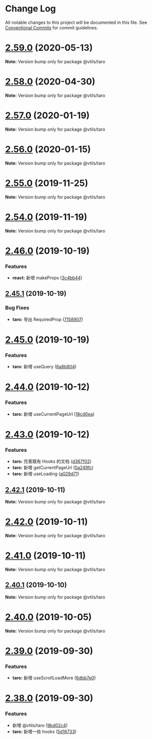 # Change Log

All notable changes to this project will be documented in this file.
See [Conventional Commits](https://conventionalcommits.org) for commit guidelines.

# [2.59.0](https://github.com/fjc0k/vtils/compare/v2.58.0...v2.59.0) (2020-05-13)

**Note:** Version bump only for package @vtils/taro





# [2.58.0](https://github.com/fjc0k/vtils/compare/v2.57.0...v2.58.0) (2020-04-30)

**Note:** Version bump only for package @vtils/taro





# [2.57.0](https://github.com/fjc0k/vtils/compare/v2.56.0...v2.57.0) (2020-01-19)

**Note:** Version bump only for package @vtils/taro





# [2.56.0](https://github.com/fjc0k/vtils/compare/v2.55.0...v2.56.0) (2020-01-15)

**Note:** Version bump only for package @vtils/taro





# [2.55.0](https://github.com/fjc0k/vtils/compare/v2.54.0...v2.55.0) (2019-11-25)

**Note:** Version bump only for package @vtils/taro





# [2.54.0](https://github.com/fjc0k/vtils/compare/v2.53.0...v2.54.0) (2019-11-19)

**Note:** Version bump only for package @vtils/taro





# [2.46.0](https://github.com/fjc0k/vtils/compare/v2.45.1...v2.46.0) (2019-10-19)


### Features

* **react:** 新增 makeProps ([3c4bb44](https://github.com/fjc0k/vtils/commit/3c4bb44))





## [2.45.1](https://github.com/fjc0k/vtils/compare/v2.45.0...v2.45.1) (2019-10-19)


### Bug Fixes

* **taro:** 导出 RequiredProp ([7158907](https://github.com/fjc0k/vtils/commit/7158907))





# [2.45.0](https://github.com/fjc0k/vtils/compare/v2.44.0...v2.45.0) (2019-10-19)


### Features

* **taro:** 新增 useQuery ([6a8b804](https://github.com/fjc0k/vtils/commit/6a8b804))





# [2.44.0](https://github.com/fjc0k/vtils/compare/v2.43.0...v2.44.0) (2019-10-12)


### Features

* **taro:** 新增 useCurrentPageUrl ([18cd0ea](https://github.com/fjc0k/vtils/commit/18cd0ea))





# [2.43.0](https://github.com/fjc0k/vtils/compare/v2.42.1...v2.43.0) (2019-10-12)


### Features

* **taro:** 完善既有 Hooks 的文档 ([d367f02](https://github.com/fjc0k/vtils/commit/d367f02))
* **taro:** 新增 getCurrentPageUrl ([0a249fc](https://github.com/fjc0k/vtils/commit/0a249fc))
* **taro:** 新增 useLoading ([a029d71](https://github.com/fjc0k/vtils/commit/a029d71))





## [2.42.1](https://github.com/fjc0k/vtils/compare/v2.42.0...v2.42.1) (2019-10-11)

**Note:** Version bump only for package @vtils/taro





# [2.42.0](https://github.com/fjc0k/vtils/compare/v2.41.0...v2.42.0) (2019-10-11)

**Note:** Version bump only for package @vtils/taro





# [2.41.0](https://github.com/fjc0k/vtils/compare/v2.40.1...v2.41.0) (2019-10-11)

**Note:** Version bump only for package @vtils/taro





## [2.40.1](https://github.com/fjc0k/vtils/compare/v2.40.0...v2.40.1) (2019-10-10)

**Note:** Version bump only for package @vtils/taro





# [2.40.0](https://github.com/fjc0k/vtils/compare/v2.39.0...v2.40.0) (2019-10-05)

**Note:** Version bump only for package @vtils/taro





# [2.39.0](https://github.com/fjc0k/vtils/compare/v2.38.0...v2.39.0) (2019-09-30)


### Features

* **taro:** 新增 useScrollLoadMore ([6dbb7e0](https://github.com/fjc0k/vtils/commit/6dbb7e0))





# [2.38.0](https://github.com/fjc0k/vtils/compare/v2.37.0...v2.38.0) (2019-09-30)


### Features

* 新增 @vtils/taro ([9bd02c4](https://github.com/fjc0k/vtils/commit/9bd02c4))
* **taro:** 新增一些 hooks ([5d16733](https://github.com/fjc0k/vtils/commit/5d16733))
